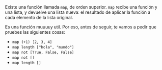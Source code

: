 Existe una función llamada `map`, de orden superior. `map` recibe una función y una lista, y devuelve una lista nueva:  el resultado de aplicar la función a cada elemento de la lista original. 

Es una función muuuuy util. Por eso, antes de seguir, te vamos a pedir que pruebes las siguientes cosas: 

* `map (+1) [2, 3, 4]`
* `map length ["hola", "mundo"]`
* `map not [True, False, False]`
* `map not []`
* `map length []`

